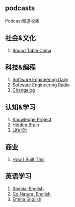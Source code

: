 podcasts
-------------------
Podcast频道收集

## 社会&文化

1. [Round Table China](http://chinaplus.cri.cn/podcast/list/10)
   
## 科技&编程

1. [Software Engineering Daily](https://softwareengineeringdaily.com/feed/podcast/)
2. [Software Engineering Radio](https://www.se-radio.net/)
3. [Changelog](https://changelog.com/podcast)

## 认知&学习

1. [Knowledge Project](https://fs.blog/knowledge-podcast/)
2. [Hidden Brain](https://hiddenbrain.org/)
3. [Life Kit](https://www.npr.org/podcasts/510338/all-guides)
   
## 商业

1. [How I Built This](https://www.npr.org/podcasts/510313/how-i-built-this)

## 英语学习

1. [Special English](http://chinaplus.cri.cn/podcast/list/16)
2. [Go Natural English](https://gonaturalenglish.com/)
3. [Emma English](https://www.mmmenglish.com/about-emma/)